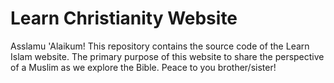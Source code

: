 # Learn Christianity Website
Asslamu 'Alaikum! This repository contains the source code of the Learn Islam website. The primary purpose of this website to share the perspective of a Muslim as we explore the Bible. Peace to you brother/sister!